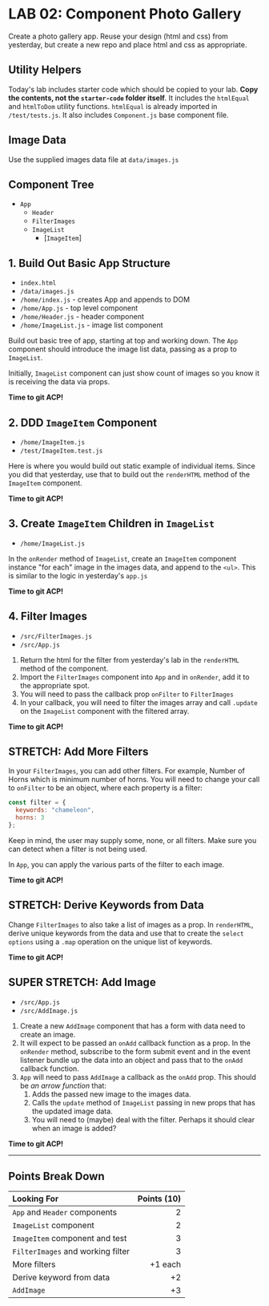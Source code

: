 # LAB 02: Component Photo Gallery

Create a photo gallery app. Reuse your design (html and css) from yesterday, but create a new repo and place html and css as appropriate.

## Utility Helpers

Today's lab includes starter code which should be copied to your lab. **Copy the contents, not the `starter-code` folder itself**. It includes the `htmlEqual` and `htmlToDom` utility functions. `htmlEqual` is already imported in `/test/tests.js`. It also includes `Component.js` base component file.

## Image Data

Use the supplied images data file at `data/images.js`

## Component Tree

- `App`
  - `Header`
  - `FilterImages`
  - `ImageList`
    - [`ImageItem`]

## 1. Build Out Basic App Structure

- `index.html`
- `/data/images.js`
- `/home/index.js` - creates App and appends to DOM
- `/home/App.js` - top level component
- `/home/Header.js` - header component
- `/home/ImageList.js` - image list component

Build out basic tree of app, starting at top and working down. The `App` component should introduce the image list data, passing as a prop to `ImageList`.

Initially, `ImageList` component can just show count of images so you know it is receiving the data via props.

**Time to git ACP!**

## 2. DDD `ImageItem` Component

- `/home/ImageItem.js`
- `/test/ImageItem.test.js`

Here is where you would build out static example of individual items. Since you did that yesterday, use that to build out the `renderHTML` method of the `ImageItem` component.

**Time to git ACP!**

## 3. Create `ImageItem` Children in `ImageList`

- `/home/ImageList.js`

In the `onRender` method of `ImageList`, create an `ImageItem` component instance "for each" image in the images data, and append to the `<ul>`. This is similar to the logic in yesterday's `app.js`

**Time to git ACP!**

## 4. Filter Images

- `/src/FilterImages.js`
- `/src/App.js`

1. Return the html for the filter from yesterday's lab in the `renderHTML` method of the component.
1. Import the `FilterImages` component into `App` and in `onRender`, add it to the appropriate spot.
1. You will need to pass the callback prop `onFilter` to `FilterImages`
1. In your callback, you will need to filter the images array and call `.update` on the `ImageList` component with the filtered array.

**Time to git ACP!**

## STRETCH: Add More Filters

In your `FilterImages`, you can add other filters. For example, Number of Horns which is minimum number of horns. You will need to change your call to `onFilter` to be an object, where each property is a filter:

```js
const filter = {
  keywords: "chameleon",
  horns: 3
};
```

Keep in mind, the user may supply some, none, or all filters. Make sure you can detect when a filter is not being used.

In `App`, you can apply the various parts of the filter to each image.

**Time to git ACP!**

## STRETCH: Derive Keywords from Data

Change `FilterImages` to also take a list of images as a prop. In `renderHTML`, derive unique keywords from the data and use that to create the `select` `options` using a `.map` operation on the unique list of keywords.

**Time to git ACP!**

## SUPER STRETCH: Add Image

- `/src/App.js`
- `/src/AddImage.js`

1. Create a new `AddImage` component that has a form with data need to create an image.
1. It will expect to be passed an `onAdd` callback function as a prop. In the `onRender` method, subscribe to the form submit event and in the event listener bundle up the data into an object and pass that to the `onAdd` callback function.
1. `App` will need to pass `AddImage` a callback as the `onAdd` prop. This should be _an arrow function_ that:
   1. Adds the passed new image to the images data.
   1. Calls the `update` method of `ImageList` passing in new props that has the updated
      image data.
   1. You will need to (maybe) deal with the filter. Perhaps it should clear when an image is added?

**Time to git ACP!**

---

## Points Break Down

| Looking For                       | Points (10) |
| :-------------------------------- | ----------: |
| `App` and `Header` components     |           2 |
| `ImageList` component             |           2 |
| `ImageItem` component and test    |           3 |
| `FilterImages` and working filter |           3 |
| More filters                      |     +1 each |
| Derive keyword from data          |          +2 |
| `AddImage`                        |          +3 |
